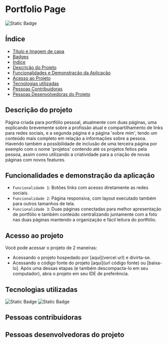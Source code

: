 # Portfolio Page
![Static Badge](https://img.shields.io/badge/status-completed-green?style=for-the-badge)

## Índice 
* [Título e Imagem de capa](#Título-e-Imagem-de-capa)
* [Badges](#badges)
* [Índice](#índice)
* [Descrição do Projeto](#descrição-do-projeto)
* [Funcionalidades e Demonstração da Aplicação](#funcionalidades-e-demonstração-da-aplicação)
* [Acesso ao Projeto](#acesso-ao-projeto)
* [Tecnologias utilizadas](#tecnologias-utilizadas)
* [Pessoas Contribuidoras](#pessoas-contribuidoras)
* [Pessoas Desenvolvedoras do Projeto](#pessoas-desenvolvedoras)

## Descrição do projeto
Página criada para portfólio pessoal, atualmente com duas páginas, uma explicando brevemente sobre a profissão atual e compartilhamento de links para redes sociais, e a segunda página é a página 'sobre mim', tendo um conteúdo mais completo em relação a informações sobre a pessoa. 
Havendo também a possibilidade de inclusão de uma terceira página por exemplo com o nome 'projetos' contendo até os projetos feitos pela pessoa, assim como utilizando a criatividade para a criação de novas páginas com novos features.
 
## Funcionalidades e demonstração da aplicação
- `Funcionalidade 1`: Botões links com acesso diretamente as redes sociais.
- `Funcionalidade 2`: Página responsiva, com layout executado também para outros tamanhos de tela.
- `Funcionalidade 3`: Duas páginas conectadas para melhor apresentação de portfólio e também conteúdo centralizando juntamente com a foto nas duas páginas mantendo a organização e fácil leitura do portfólio.

## Acesso ao projeto
Você pode acessar o projeto de 2 maneiras:

* Acessando o projeto hospedado por [aqui](vercel url) e divirta-se.
* Acessando o código fonte do projeto [aqui](url código fonte) ou [baixa-lo]. Após uma dessas etapas (e também descompacta-lo em seu computador), abra o projeto em seu IDE de preferência.

## Tecnologias utilizadas
![Static Badge](https://img.shields.io/badge/HTML5-E34F26?style=for-the-badge&logo=html5&logoColor=white)
![Static Badge](https://img.shields.io/badge/CSS3-1572B6?style=for-the-badge&logo=css3&logoColor=white)

## Pessoas contribuidoras


## Pessoas desenvolvedoras do projeto
